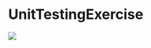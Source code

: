 # UnitTestingExercise
![](https://raw.githubusercontent.com/Verson-tech/UnitTestingExercise/3af520742e95b0f8901e7dc5d4dbf7098aba7fed/testing3.gifd)


